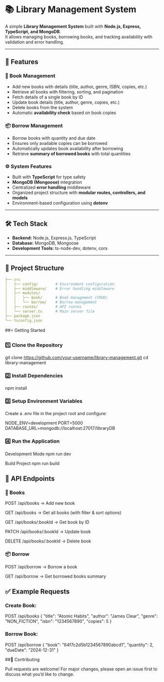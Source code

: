 # 📚 Library Management System  

A simple **Library Management System** built with **Node.js, Express, TypeScript, and MongoDB**.  
It allows managing books, borrowing books, and tracking availability with validation and error handling.  

---

## 🚀 Features  

### 📖 Book Management  
- Add new books with details (title, author, genre, ISBN, copies, etc.)  
- Retrieve all books with filtering, sorting, and pagination  
- Fetch details of a single book by ID  
- Update book details (title, author, genre, copies, etc.)  
- Delete books from the system  
- Automatic **availability check** based on book copies  

### 📦 Borrow Management  
- Borrow books with quantity and due date  
- Ensures only available copies can be borrowed  
- Automatically updates book availability after borrowing  
- Retrieve **summary of borrowed books** with total quantities  

### ⚙️ System Features  
- Built with **TypeScript** for type safety  
- **MongoDB (Mongoose)** integration  
- Centralized **error handling** middleware  
- Organized project structure with **modular routes, controllers, and models**  
- Environment-based configuration using **dotenv**  

---

## 🛠️ Tech Stack  
- **Backend:** Node.js, Express.js, TypeScript  
- **Database:** MongoDB, Mongoose  
- **Development Tools:** ts-node-dev, dotenv, cors  

---

## 📂 Project Structure  

```yaml
├── src
│   ├── config/        # Environment configuration
│   ├── middleware/    # Error handling middleware
│   ├── modules/
│   │   ├── book/      # Book management (CRUD)
│   │   └── borrow/    # Borrow management
│   ├── routes/        # API routes
│   └── server.ts      # Main server file
├── package.json
└── tsconfig.json
```
##⚡ Getting Started
### 1️⃣ Clone the Repository
git clone https://github.com/your-username/library-management.git
cd library-management

### 2️⃣ Install Dependencies
npm install

### 3️⃣ Setup Environment Variables

Create a .env file in the project root and configure:

NODE_ENV=development
PORT=5000
DATABASE_URL=mongodb://localhost:27017/libraryDB

### 4️⃣ Run the Application
Development Mode
npm run dev

Build Project
npm run build

## 📡 API Endpoints
### 📖 Books

POST /api/books → Add new book

GET /api/books → Get all books (with filter & sort options)

GET /api/books/:bookId → Get book by ID

PATCH /api/books/:bookId → Update book

DELETE /api/books/:bookId → Delete book

### 📦 Borrow

POST /api/borrow → Borrow a book

GET /api/borrow → Get borrowed books summary

## ✅ Example Requests

### Create Book:

POST /api/books
{
  "title": "Atomic Habits",
  "author": "James Clear",
  "genre": "NON_FICTION",
  "isbn": "1234567890",
  "copies": 5
}


### Borrow Book:

POST /api/borrow
{
  "book": "64f7c2d5b1234567890abcd1",
  "quantity": 2,
  "dueDate": "2024-12-31"
}

##🤝 Contributing

Pull requests are welcome! For major changes, please open an issue first to discuss what you’d like to change.
